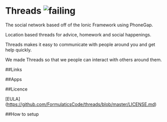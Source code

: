 # Threads ![failing](https://img.shields.io/travis/joyent/node.svg)
The social network based off of the Ionic Framework using PhoneGap.

Location based threads for advice, homework and social happenings.

Threads makes it easy to communicate with people around you and get help quickly.

We made Threads so that we people can interact with others around them.

##Links

##Apps

##Licence

[EULA] (https://github.com/FormulaticsCode/threads/blob/master/LICENSE.md)

##How to setup

